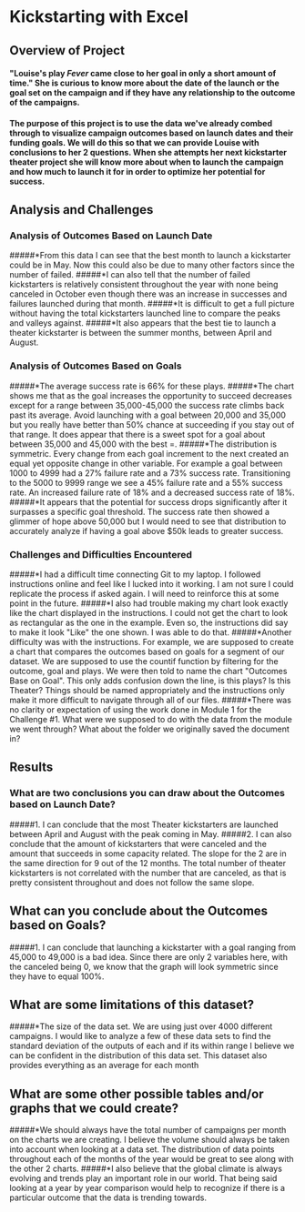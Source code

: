 # **Kickstarting with Excel**

## **Overview of Project**
#### "Louise's play *Fever* came close to her goal in only a short amount of time." She is curious to know more about the date of the launch or the goal set on the campaign and if they have any relationship to the outcome of the campaigns.


#### The purpose of this project is to use the data we've already combed through to visualize campaign outcomes based on launch dates and their funding goals. We will do this so that we can provide Louise with conclusions to her 2 questions. When she attempts her next kickstarter theater project she will know more about when to launch the campaign and how much to launch it for in order to optimize her potential for success.


## **Analysis and Challenges**


### Analysis of Outcomes Based on Launch Date
#####*From this data I can see that the best month to launch a kickstarter could be in May. Now this could also be due to many other factors since the number of failed.
#####*I can also tell that the number of failed kickstarters is relatively consistent throughout the year with none being canceled in October even though there was an increase in successes and failures launched during that month. 
#####*It is difficult to get a full picture without having the total kickstarters launched line to compare the peaks and valleys against.
#####*It also appears that the best tie to launch a theater kickstarter is between the summer months, between April and August.



### Analysis of Outcomes Based on Goals
#####*The average success rate is 66% for these plays. 
#####*The chart shows me that as the goal increases the opportunity to succeed decreases except for a range between 35,000-45,000 the success rate climbs back past its average. Avoid launching with a goal between 20,000 and 35,000 but you really have better than 50% chance at succeeding if you stay out of that range. It does appear that there is a sweet spot for a goal about between 35,000 and 45,000 with the best =.
#####*The distribution is symmetric. Every change from each goal increment to the next created an equal yet opposite change in other variable. For example a goal between 1000 to 4999 had a 27% failure rate and a 73% success rate. Transitioning to the 5000 to 9999 range we see a 45% failure rate and a 55% success rate. An increased failure rate of 18% and a decreased success rate of 18%.
#####*It appears that the potential for success drops significantly after it surpasses a specific goal threshold. The success rate then showed a glimmer of hope above 50,000 but I would need to see that distribution to accurately analyze if having a goal above $50k leads to greater success.


### Challenges and Difficulties Encountered
#####*I had a difficult time connecting Git to my laptop. I followed instructions online and feel like I lucked into it working. I am not sure I could replicate the process if asked again. I will need to reinforce this at some point in the future. 
#####*I also had trouble making my chart look exactly like the chart displayed in the instructions. I could not get the chart to look as rectangular as the one in the example. Even so, the instructions did say to make it look "Like" the one shown. I was able to do that.
#####*Another difficulty was with the instructions. For example, we are supposed to create a chart that compares the outcomes based on goals for a segment of our dataset. We are supposed to use the countif function by filtering for the outcome, goal and plays. We were then told to name the chart "Outcomes Base on Goal". This only adds confusion down the line, is this plays? Is this Theater? Things should be named appropriately and the instructions only make it more difficult to navigate through all of our files.
#####*There was no clarity or expectation of using the work done in Module 1 for the Challenge #1. What were we supposed to do with the data from the module we went through? What about the folder we originally saved the document in?



## **Results**

### What are two conclusions you can draw about the Outcomes based on Launch Date?
#####1. I can conclude that the most Theater kickstarters are launched between April and August with the peak coming in May.
#####2. I can also conclude that the amount of kickstarters that were canceled and the amount that succeeds in some capacity related. The slope for the 2 are in the same direction for 9 out of the 12 months. The total number of theater kickstarters is not correlated with the number that are canceled, as that is pretty consistent throughout and does not follow the same slope.

## What can you conclude about the Outcomes based on Goals?
#####1. I can conclude that launching a kickstarter with a goal ranging from 45,000 to 49,000 is a bad idea. Since there are only 2 variables here, with the canceled being 0, we know that the graph will look symmetric since they have to equal 100%.

## What are some limitations of this dataset?
#####*The size of the data set. We are using just over 4000 different campaigns. I would like to analyze a few of these data sets to find the standard deviation of the outputs of each and if its within range I believe we can be confident in the distribution of this data set. This dataset also provides everything as an average for each month

## What are some other possible tables and/or graphs that we could create?
#####*We should always have the total number of campaigns per month on the charts we are creating. I believe the volume should always be taken into account when looking at a data set. The distribution of data points throughout each of the months of the year would be great to see along with the other 2 charts.
#####*I also believe that the global climate is always evolving and trends play an important role in our world. That being said looking at a year by year comparison would help to recognize if there is a particular outcome that the data is trending towards.

